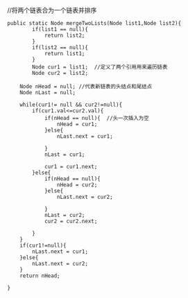 //将两个链表合为一个链表并排序

```
public static Node mergeTwoLists(Node list1,Node list2){
        if(list1 == null){
            return list2;
        }
        if(list2 == null){
            return list1;
        }
        Node cur1 = list1;  //定义了两个引用用来遍历链表
        Node cur2 = list2;
```



        Node nHead = null; //代表新链表的头结点和尾结点
        Node nLast = null;
    
        while(cur1!= null && cur2!=null){
            if(cur1.val<=cur2.val){
                if(nHead == null){  //头一次插入为空
                    nHead = cur1;
                }else{
                    nLast.next = cur1;
    
                }
                nLast = cur1;
    
                cur1 = cur1.next;
            }else{
                if(nHead == null){
                    nHead = cur2;
                }else{
                    nLast.next = cur2;
    
                }
                nLast = cur2;
                cur2 = cur2.next;
    
            }
        }
        if(cur1!=null){
            nLast.next = cur1;
        }else{
            nLast.next = cur2;
        }
        return nHead;
    
    }